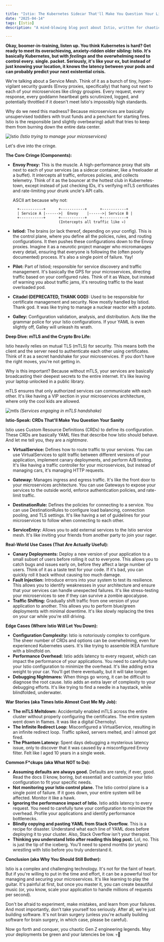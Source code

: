 ```yaml
---

title: "Istio: The Kubernetes Sidecar That'll Make You Question Your Life Choices (But Also Scale Like a Boss)"
date: "2025-04-14"
tags: [Istio]
description: "A mind-blowing blog post about Istio, written for chaotic Gen Z engineers. Prepare for existential dread mixed with actually useful info."

---
```


**Okay, boomer-in-training, listen up. You think Kubernetes is hard? Get ready to meet its overachieving, anxiety-ridden older sibling: Istio. It's basically Kubernetes, but with *feelings* and the overwhelming need to control every. single. packet. Seriously, it's like your ex, but instead of just knowing your location, it knows the latency between your pods and can probably predict your next existential crisis.**

We're talking about a Service Mesh. Think of it as a bunch of tiny, hyper-vigilant security guards (Envoy proxies, specifically) that hang out next to each of your microservices like clingy groupies. Every request, every response, every goddamn heartbeat gets scrutinized, logged, and potentially throttled if it doesn't meet Istio's impossibly high standards.

Why do we need this madness? Because microservices are basically unsupervised toddlers with trust funds and a penchant for starting fires. Istio is the responsible (and slightly overbearing) adult that tries to keep them from burning down the entire data center.

![Istio](https://i.kym-cdn.com/photos/images/newsfeed/001/325/016/3a1.jpg)
*(Istio trying to manage your microservices)*

Let's dive into the cringe.

**The Core Cringe (Components):**

*   **Envoy Proxy:** This is the muscle. A high-performance proxy that sits next to each of your services (as a sidecar container, like a freeloader at a buffet). It intercepts all traffic, enforces policies, and collects telemetry. Think of it as the bouncer at the hottest club in Kubernetes-town, except instead of just checking IDs, it's verifying mTLS certificates and rate-limiting your drunk uncle's API calls.

    ASCII art because why not:

    ```
      +-----------+      +-----------+      +-----------+
      | Service A |------>|  Envoy    |------>| Service B |
      +-----------+      +-----------+      +-----------+
                         (Intercepts all traffic like 💀)
    ```

*   **Istiod:** The brains (or lack thereof, depending on your config). This is the control plane, where you define all the policies, rules, and routing configurations. It then pushes these configurations down to the Envoy proxies. Imagine it as a neurotic project manager who micromanages every detail, ensuring that everyone is following the (often poorly documented) process. It's also a single point of failure. Yay!

*   **Pilot:** Part of Istiod; responsible for service discovery and traffic management. It's basically the GPS for your microservices, directing traffic based on your configured rules. Think of it as Waze, but instead of warning you about traffic jams, it's rerouting traffic to the least overloaded pod.

*   **Citadel (DEPRECATED, THANK GOD):** Used to be responsible for certificate management and security. Now mostly handled by Istiod. Thank god. It was like trying to manage a nuclear reactor with a potato.

*   **Galley:** Configuration validation, analysis, and distribution. Acts like the grammar police for your Istio configurations. If your YAML is even slightly off, Galley will unleash its wrath.

**Deep Dive: mTLS and the Crypto Bro Life:**

Istio heavily relies on mutual TLS (mTLS) for security. This means both the client and the server need to authenticate each other using certificates. Think of it as a secret handshake for your microservices. If you don't have the right moves, you're not getting in.

Why is this important? Because without mTLS, your services are basically broadcasting their deepest secrets to the entire internet. It's like leaving your laptop unlocked in a public library.

mTLS ensures that only authorized services can communicate with each other. It's like having a VIP section in your microservices architecture, where only the cool kids are allowed.

![mtls](https://miro.medium.com/v2/resize:fit:1400/1*X5j-5jO5B7O3p3Jz3-y3xg.png)
*(Services engaging in mTLS handshake)*

**Istio-Speak: CRDs That'll Make You Question Your Sanity**

Istio uses Custom Resource Definitions (CRDs) to define its configuration. These CRDs are basically YAML files that describe how Istio should behave. And let me tell you, they are a *nightmare*.

*   **VirtualService:** Defines how to route traffic to your services. You can use VirtualServices to split traffic between different versions of your application, implement canary deployments, and perform A/B testing. It's like having a traffic controller for your microservices, but instead of managing cars, it's managing HTTP requests.

*   **Gateway:** Manages ingress and egress traffic. It's like the front door to your microservices architecture. You can use Gateways to expose your services to the outside world, enforce authentication policies, and rate-limit traffic.

*   **DestinationRule:** Defines the policies for connecting to a service. You can use DestinationRules to configure load balancing, connection pooling, and TLS settings. It's like having a set of guidelines for your microservices to follow when connecting to each other.

*   **ServiceEntry:** Allows you to add external services to the Istio service mesh. It's like inviting your friends from another party to join your rager.

**Real-World Use Cases (That Are Actually Useful):**

*   **Canary Deployments:** Deploy a new version of your application to a small subset of users before rolling it out to everyone. This allows you to catch bugs and issues early on, before they affect a large number of users. Think of it as a taste test for your code. If it's bad, you can quickly roll it back without causing too much damage.
*   **Fault Injection:** Introduce errors into your system to test its resilience. This allows you to identify weaknesses in your architecture and ensure that your services can handle unexpected failures. It's like stress-testing your microservices to see if they can survive a zombie apocalypse.
*   **Traffic Shifting:** Gradually shift traffic from one version of your application to another. This allows you to perform blue/green deployments with minimal downtime. It's like slowly replacing the tires on your car while you're still driving.

**Edge Cases (Where Istio Will Let You Down):**

*   **Configuration Complexity:** Istio is notoriously complex to configure. The sheer number of CRDs and options can be overwhelming, even for experienced Kubernetes users. It's like trying to assemble IKEA furniture with a blindfold on.
*   **Performance Overhead:** Istio adds latency to every request, which can impact the performance of your applications. You need to carefully tune your Istio configuration to minimize the overhead. It's like adding extra weight to your car. You'll get there eventually, but it will take longer.
*   **Debugging Nightmares:** When things go wrong, it can be difficult to diagnose the root cause. Istio adds an extra layer of complexity to your debugging efforts. It's like trying to find a needle in a haystack, while blindfolded, underwater.

**War Stories (aka Times Istio Almost Cost Me My Job):**

*   **The mTLS Meltdown:** Accidentally enabled mTLS across the entire cluster without properly configuring the certificates. The entire system went down in flames. It was like a digital Chernobyl.
*   **The Infinite Redirect Loop:** Misconfigured a VirtualService, resulting in an infinite redirect loop. Traffic spiked, servers melted, and I almost got fired.
*   **The Phantom Latency:** Spent days debugging a mysterious latency issue, only to discover that it was caused by a misconfigured Envoy filter. Felt like I aged 10 years in a single week.

**Common F\*ckups (aka What NOT to Do):**

*   **Assuming defaults are always good.** Defaults are rarely, if ever, good. Read the docs (I know, boring, but essential) and customize your Istio configuration to fit your specific needs.
*   **Not monitoring your Istio control plane.** The Istio control plane is a single point of failure. If it goes down, your entire system will be affected. Monitor it like a hawk.
*   **Ignoring the performance impact of Istio.** Istio adds latency to every request. You need to carefully tune your configuration to minimize the overhead. Profile your applications and identify performance bottlenecks.
*   **Blindly copying and pasting YAML from Stack Overflow.** This is a recipe for disaster. Understand what each line of YAML does before deploying it to your cluster. Also, Stack Overflow isn't your therapist.
*   **Thinking you understand Istio after reading this blog post.** Lol, no. This is just the tip of the iceberg. You'll need to spend months (or years) wrestling with Istio before you truly understand it.

**Conclusion (aka Why You Should Still Bother):**

Istio is a complex and challenging technology. It's not for the faint of heart. But if you're willing to put in the time and effort, it can be a powerful tool for managing and securing your microservices. It's like learning to play the guitar. It's painful at first, but once you master it, you can create beautiful music (or, you know, scale your application to handle millions of requests per second).

Don't be afraid to experiment, make mistakes, and learn from your failures. And most importantly, don't take yourself too seriously. After all, we're just building software. It's not brain surgery (unless you're actually building software for brain surgery, in which case, please be careful).

Now go forth and conquer, you chaotic Gen Z engineering legends. May your deployments be green and your latencies be low. 💀🙏

